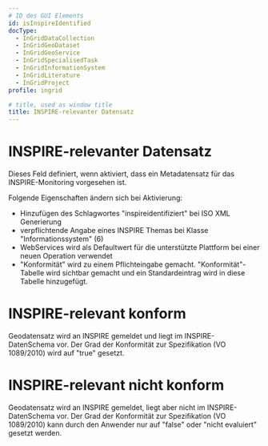 ```yaml
---
# ID des GUI Elements
id: isInspireIdentified
docType:
  - InGridDataCollection
  - InGridGeoDataset
  - InGridGeoService
  - InGridSpecialisedTask
  - InGridInformationSystem
  - InGridLiterature
  - InGridProject
profile: ingrid

# title, used as window title
title: INSPIRE-relevanter Datensatz
---
```


# INSPIRE-relevanter Datensatz

<p>Dieses Feld definiert, wenn aktiviert, dass ein Metadatensatz für das INSPIRE-Monitoring vorgesehen ist.</p><p>Folgende Eigenschaften ändern sich bei Aktivierung:</p><ul><li>Hinzufügen des Schlagwortes "inspireidentifiziert" bei ISO XML Generierung</li><li>verpflichtende Angabe eines INSPIRE Themas bei Klasse "Informationssystem" (6)</li><li>WebServices wird als Defaultwert für die unterstützte Plattform bei einer neuen Operation verwendet</li><li>"Konformität" wird zu einem Pflichteingabe gemacht. "Konformität"-Tabelle wird sichtbar gemacht und ein Standardeintrag wird in diese Tabelle hinzugefügt.</li></ul>

# INSPIRE-relevant konform

Geodatensatz wird an INSPIRE gemeldet und liegt im INSPIRE-DatenSchema vor. Der Grad der Konformität zur Spezifikation (VO 1089/2010) wird auf "true" gesetzt.

# INSPIRE-relevant nicht konform

Geodatensatz wird an INSPIRE gemeldet, liegt aber nicht im INSPIRE-DatenSchema vor. Der Grad der Konformität zur Spezifikation (VO 1089/2010) kann durch den Anwender nur auf "false" oder "nicht evaluiert" gesetzt werden.
